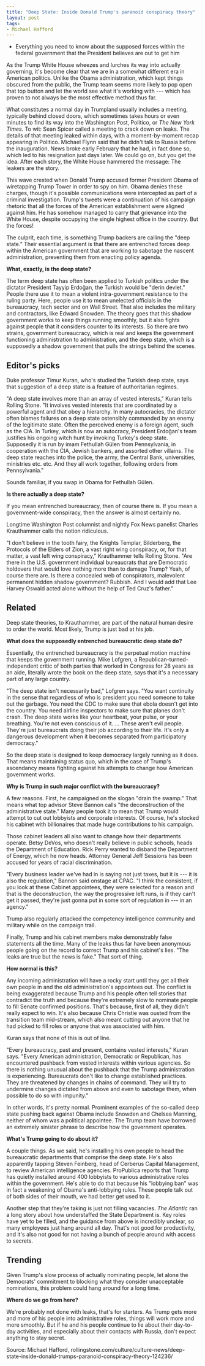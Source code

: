 ```yaml
---
title: "Deep State: Inside Donald Trump's paranoid conspiracy theory"
layout: post
tags:
- Michael Hafford
---
```


- Everything you need to know about the supposed forces within the federal government that the President believes are out to get him

As the Trump White House wheezes and lurches its way into actually governing, it's become clear that we are in a somewhat different era in American politics. Unlike the Obama administration, which kept things obscured from the public, the Trump team seems more likely to pop open that top button and let the world see what it's working with --- which has proven to not always be the most effective method thus far.

What constitutes a normal day in Trumpland usually includes a meeting, typically behind closed doors, which sometimes takes hours or even minutes to find its way into the Washington Post, Politico, or *The New York Times.* To wit: Sean Spicer called a meeting to crack down on leaks. The details of that meeting leaked within days, with a moment-by-moment recap appearing in Politico. Michael Flynn said that he didn't talk to Russia before the inauguration. News broke early February that he had, in fact done so, which led to his resignation just days later. We could go on, but you get the idea. After each story, the White House hammered the message: The leakers are the story.

This wave crested when Donald Trump accused former President Obama of wiretapping Trump Tower in order to spy on him. Obama denies these charges, though it's possible communications were intercepted as part of a criminal investigation. Trump's tweets were a continuation of his campaign rhetoric that all the forces of the American establishment were aligned against him. He has somehow managed to carry that grievance into the White House, despite occupying the single highest office in the country. But the forces!

The culprit, each time, is something Trump backers are calling the "deep state." Their essential argument is that there are entrenched forces deep within the American government that are working to sabotage the nascent administration, preventing them from enacting policy agenda.

**What, exactly, is the deep state?**

The term deep state has often been applied to Turkish politics under the dictator President Tayyip Erdoğan, the Turkish would be "derin devlet." People there use it to mean a violent intra-government resistance to the ruling party. Here, people use it to mean unelected officials in the bureaucracy, tech sector and on Wall Street. That also includes the military and contractors, like Edward Snowden. The theory goes that this shadow government works to keep things running smoothly, but it also fights against people that it considers counter to its interests. So there are two strains, government bureaucracy, which is real and keeps the government functioning administration to administration, and the deep state, which is a supposedly a shadow government that pulls the strings behind the scenes.

## Editor's picks

Duke professor Timur Kuran, who's studied the Turkish deep state, says that suggestion of a deep state is a feature of authoritarian regimes.

"A deep state involves more than an array of vested interests," Kuran tells Rolling Stone. "It involves vested interests that are coordinated by a powerful agent and that obey a hierarchy. In many autocracies, the dictator often blames failures on a deep state ostensibly commanded by an enemy of the legitimate state. Often the perceived enemy is a foreign agent, such as the CIA. In Turkey, which is now an autocracy, President Erdoğan's team justifies his ongoing witch hunt by invoking Turkey's deep state. Supposedly it is run by imam Fethullah Gülen from Pennsylvania, in cooperation with the CIA, Jewish bankers, and assorted other villains. The deep state reaches into the police, the army, the Central Bank, universities, ministries etc. etc. And they all work together, following orders from Pennsylvania."

Sounds familiar, if you swap in Obama for Fethullah Gülen.

**Is there actually a deep state?**

If you mean entrenched bureaucracy, then of course there is. If you mean a government-wide conspiracy, then the answer is almost certainly no.

Longtime Washington Post columnist and nightly Fox News panelist Charles Krauthammer calls the notion ridiculous.

"I don't believe in the tooth fairy, the Knights Templar, Bilderberg, the Protocols of the Elders of Zion, a vast right wing conspiracy, or, for that matter, a vast left wing conspiracy," Krauthammer tells Rolling Stone. "Are there in the U.S. government individual bureaucrats that are Democratic holdovers that would love nothing more than to damage Trump? Yeah, of course there are. Is there a concealed web of conspirators, malevolent permanent hidden shadow government? Rubbish. And I would add that Lee Harvey Oswald acted alone without the help of Ted Cruz's father."

## Related

Deep state theories, to Krauthammer, are part of the natural human desire to order the world. Most likely, Trump is just bad at his job.

**What does the supposedly entrenched bureaucratic deep state do?**

Essentially, the entrenched bureaucracy is the perpetual motion machine that keeps the government running. Mike Lofgren, a Republican-turned-independent critic of both parties that worked in Congress for 28 years as an aide, literally wrote the book on the deep state, says that it's a necessary part of any large country.

"The deep state isn't necessarily bad," Lofgren says. "You want continuity in the sense that regardless of who is president you need someone to take out the garbage. You need the CDC to make sure that ebola doesn't get into the country. You need airline inspectors to make sure that planes don't crash. The deep state works like your heartbeat, your pulse, or your breathing. You're not even conscious of it. ... These aren't evil people. They're just bureaucrats doing their job according to their life. It's only a dangerous development when it becomes separated from participatory democracy."

So the deep state is designed to keep democracy largely running as it does. That means maintaining status quo, which in the case of Trump's ascendancy means fighting against his attempts to change how American government works.

**Why is Trump in such major conflict with the bureaucracy?**

A few reasons. First, he campaigned on the slogan "drain the swamp." That means what top advisor Steve Bannon calls "the deconstruction of the administrative state." Many people took it to mean that Trump would attempt to cut out lobbyists and corporate interests. Of course, he's stocked his cabinet with billionaires that made huge contributions to his campaign.

Those cabinet leaders all also want to change how their departments operate. Betsy DeVos, who doesn't really believe in public schools, heads the Department of Education. Rick Perry wanted to disband the Department of Energy, which he now heads. Attorney General Jeff Sessions has been accused for years of racial discrimination.

"Every business leader we've had in is saying not just taxes, but it is --- it is also the regulation," Bannon said onstage at CPAC. "I think the consistent, if you look at these Cabinet appointees, they were selected for a reason and that is the deconstruction, the way the progressive left runs, is if they can't get it passed, they're just gonna put in some sort of regulation in --- in an agency."

Trump also regularly attacked the competency intelligence community and military while on the campaign trail.

Finally, Trump and his cabinet members make demonstrably false statements all the time. Many of the leaks thus far have been anonymous people going on the record to correct Trump and his cabinet's lies. "The leaks are true but the news is fake." That sort of thing.

**How normal is this?**

Any incoming administration will have a rocky start until they get all their own people in and the old administration's appointees out. The conflict is being exaggerated because Trump and his people often tell stories that contradict the truth and because they're extremely slow to nominate people to fill Senate confirmed positions. That's because, first of all, they didn't really expect to win. It's also because Chris Christie was ousted from the transition team mid-stream, which also meant cutting out anyone that he had picked to fill roles or anyone that was associated with him.

Kuran says that none of this is out of line.

"Every bureaucracy, past and present, contains vested interests," Kuran says. "Every American administration, Democratic or Republican, has encountered pushback from vested interests within various agencies. So there is nothing unusual about the pushback that the Trump administration is experiencing. Bureaucrats don't like to change established practices. They are threatened by changes in chains of command. They will try to undermine changes dictated from above and even to sabotage them, when possible to do so with impunity."

In other words, it's pretty normal. Prominent examples of the so-called deep state pushing back against Obama include Snowden and Chelsea Manning, neither of whom was a political appointee. The Trump team have borrowed an extremely sinister phrase to describe how the government operates.

**What's Trump going to do about it?**

A couple things. As we said, he's installing his own people to head the bureaucratic departments that comprise the deep state. He's also apparently tapping Steven Feinberg, head of Cerberus Capital Management, to review American intelligence agencies. ProPublica reports that Trump has quietly installed around 400 lobbyists to various administrative roles within the government. He's able to do that because his "lobbying ban" was in fact a weakening of Obama's anti-lobbying rules. These people talk out of both sides of their mouth, we had better get used to it.

Another step that they're taking is just not filling vacancies. *The Atlantic* ran a long story about how understaffed the State Department is. Key roles have yet to be filled, and the guidance from above is incredibly unclear, so many employees just hang around all day. That's not good for productivity, and it's also not good for not having a bunch of people around with access to secrets.

## Trending

Given Trump's slow process of actually nominating people, let alone the Democrats' commitment to blocking what they consider unacceptable nominations, this problem could hang around for a long time.

**Where do we go from here?**

We're probably not done with leaks, that's for starters. As Trump gets more and more of his people into administrative roles, things will work more and more smoothly. But if he and his people continue to lie about their day-to-day activities, and especially about their contacts with Russia, don't expect anything to stay secret.

Source: Michael Hafford, rollingstone.com/culture/culture-news/deep-state-inside-donald-trumps-paranoid-conspiracy-theory-124236/
